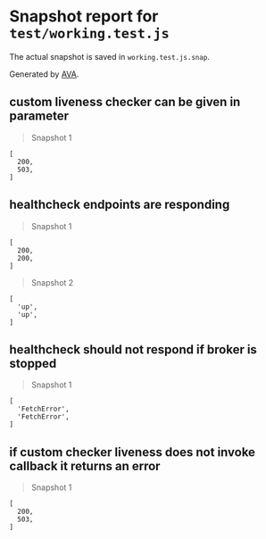 # Snapshot report for `test/working.test.js`

The actual snapshot is saved in `working.test.js.snap`.

Generated by [AVA](https://avajs.dev).

## custom liveness checker can be given in parameter

> Snapshot 1

    [
      200,
      503,
    ]

## healthcheck endpoints are responding

> Snapshot 1

    [
      200,
      200,
    ]

> Snapshot 2

    [
      'up',
      'up',
    ]

## healthcheck should not respond if broker is stopped

> Snapshot 1

    [
      'FetchError',
      'FetchError',
    ]

## if custom checker liveness does not invoke callback it returns an error

> Snapshot 1

    [
      200,
      503,
    ]
